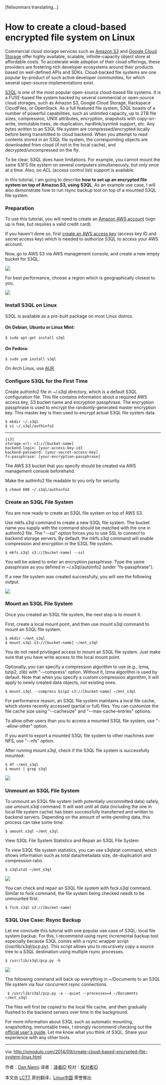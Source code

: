 [felixonmars translating...]

How to create a cloud-based encrypted file system on Linux
================================================================================
Commercial cloud storage services such as [Amazon S3][1] and [Google Cloud Storage][2] offer highly available, scalable, infinite-capacity object store at affordable costs. To accelerate wide adoption of their cloud offerings, these providers are fostering rich developer ecosystems around their products based on well-defined APIs and SDKs. Cloud-backed file systems are one popular by-product of such active developer communities, for which several open-source implementations exist.

[S3QL][3] is one of the most popular open-source cloud-based file systems. It is a FUSE-based file system backed by several commercial or open-source cloud storages, such as Amazon S3, Google Cloud Storage, Rackspace CloudFiles, or OpenStack. As a full featured file system, S3QL boasts of a number of powerful capabilities, such as unlimited capacity, up to 2TB file sizes, compression, UNIX attributes, encryption, snapshots with copy-on-write, immutable trees, de-duplication, hardlink/symlink support, etc. Any bytes written to an S3QL file system are compressed/encrypted locally before being transmitted to cloud backend. When you attempt to read contents stored in an S3QL file system, the corresponding objects are downloaded from cloud (if not in the local cache), and decrypted/uncompressed on the fly.

To be clear, S3QL does have limitations. For example, you cannot mount the same S3FS file system on several computers simultaneously, but only once at a time. Also, no ACL (access control list) support is available.

In this tutorial, I am going to describe **how to set up an encrypted file system on top of Amazon S3, using S3QL**. As an example use case, I will also demonstrate how to run rsync backup tool on top of a mounted S3QL file system.

### Preparation ###

To use this tutorial, you will need to create an [Amazon AWS account][4] (sign up is free, but requires a valid credit card).

If you haven't done so, first [create an AWS access key][4] (access key ID and secret access key) which is needed to authorize S3QL to access your AWS account.

Now, go to AWS S3 via AWS management console, and create a new empty bucket for S3QL.

![](https://farm4.staticflickr.com/3841/15170673701_7d0660e11f_c.jpg)

For best performance, choose a region which is geographically closest to you.

![](https://farm4.staticflickr.com/3902/15150663516_4928d757fc_b.jpg)

### Install S3QL on Linux ###

S3QL is available as a pre-built package on most Linux distros.

#### On Debian, Ubuntu or Linux Mint: ####

    $ sudo apt-get install s3ql 

#### On Fedora: ####

    $ sudo yum install s3ql 

On Arch Linux, use [AUR][6].

### Configure S3QL for the First Time ###

Create authinfo2 file in ~/.s3ql directory, which is a default S3QL configuration file. This file contains information about a required AWS access key, S3 bucket name and encryption passphrase. The encryption passphrase is used to encrypt the randomly-generated master encryption key. This master key is then used to encrypt actual S3QL file system data.

    $ mkdir ~/.s3ql
    $ vi ~/.s3ql/authinfo2 

----------

    [s3]
    storage-url: s3://[bucket-name]
    backend-login: [your-access-key-id]
    backend-password: [your-secret-access-key]
    fs-passphrase: [your-encryption-passphrase]

The AWS S3 bucket that you specify should be created via AWS management console beforehand.

Make the authinfo2 file readable to you only for security.

    $ chmod 600 ~/.s3ql/authinfo2 

### Create an S3QL File System ###

You are now ready to create an S3QL file system on top of AWS S3.

Use mkfs.s3ql command to create a new S3QL file system. The bucket name you supply with the command should be matched with the one in authinfo2 file. The "--ssl" option forces you to use SSL to connect to backend storage servers. By default, the mkfs.s3ql command will enable compression and encryption in the S3QL file system.

    $ mkfs.s3ql s3://[bucket-name] --ssl 

You will be asked to enter an encryption passphrase. Type the same passphrase as you defined in ~/.s3ql/autoinfo2 (under "fs-passphrase").

If a new file system was created successfully, you will see the following output.

![](https://farm6.staticflickr.com/5582/14988587230_e182ca3abd_z.jpg)

### Mount an S3QL File System ###

Once you created an S3QL file system, the next step is to mount it.

First, create a local mount point, and then use mount.s3ql command to mount an S3QL file system.

    $ mkdir ~/mnt_s3ql
    $ mount.s3ql s3://[bucket-name] ~/mnt_s3ql 

You do not need privileged access to mount an S3QL file system. Just make sure that you have write access to the local mount point.

Optionally, you can specify a compression algorithm to use (e.g., lzma, bzip2, zlib) with "--compress" option. Without it, lzma algorithm is used by default. Note that when you specify a custom compression algorithm, it will apply to newly created data objects, not existing ones.

    $ mount.s3ql --compress bzip2 s3://[bucket-name] ~/mnt_s3ql 

For performance reason, an S3QL file system maintains a local file cache, which stores recently accessed (partial or full) files. You can customize the file cache size using "--cachesize" and "--max-cache-entries" options.

To allow other users than you to access a mounted S3QL file system, use "--allow-other" option.

If you want to export a mounted S3QL file system to other machines over NFS, use "--nfs" option.

After running mount.s3ql, check if the S3QL file system is successfully mounted:

    $ df ~/mnt_s3ql
    $ mount | grep s3ql 

![](https://farm4.staticflickr.com/3863/15174861482_27a842da3e_z.jpg)

### Unmount an S3QL File System ###

To unmount an S3QL file system (with potentially uncommitted data) safely, use umount.s3ql command. It will wait until all data (including the one in local file system cache) has been successfully transferred and written to backend servers. Depending on the amount of write-pending data, this process can take some time.

    $ umount.s3ql ~/mnt_s3ql 

View S3QL File System Statistics and Repair an S3QL File System

To view S3QL file system statistics, you can use s3qlstat command, which shows information such as total data/metadata size, de-duplication and compression ratio.

    $ s3qlstat ~/mnt_s3ql 

![](https://farm6.staticflickr.com/5559/15184926905_4815e5827a_z.jpg)

You can check and repair an S3QL file system with fsck.s3ql command. Similar to fsck command, the file system being checked needs to be unmounted first.

    $ fsck.s3ql s3://[bucket-name] 

### S3QL Use Case: Rsync Backup ###

Let me conclude this tutorial with one popular use case of S3QL: local file system backup. For this, I recommend using rsync incremental backup tool especially because S3QL comes with a rsync wrapper script (/usr/lib/s3ql/pcp.py). This script allows you to recursively copy a source tree to a S3QL destination using multiple rsync processes.

    $ /usr/lib/s3ql/pcp.py -h 

![](https://farm4.staticflickr.com/3873/14998096829_d3a64749d0_z.jpg)

The following command will back up everything in ~/Documents to an S3QL file system via four concurrent rsync connections.

     $ /usr/lib/s3ql/pcp.py -a --quiet --processes=4 ~/Documents ~/mnt_s3ql 

The files will first be copied to the local file cache, and then gradually flushed to the backend servers over time in the background.

For more information about S3QL such as automatic mounting, snapshotting, immuntable trees, I strongly recommend checking out the [official user's guide][7]. Let me know what you think of S3QL. Share your experience with any other tools.




--------------------------------------------------------------------------------

via: http://xmodulo.com/2014/09/create-cloud-based-encrypted-file-system-linux.html

作者：[Dan Nanni][a]
译者：[译者ID](https://github.com/译者ID)
校对：[校对者ID](https://github.com/校对者ID)

本文由 [LCTT](https://github.com/LCTT/TranslateProject) 原创翻译，[Linux中国](http://linux.cn/) 荣誉推出

[a]:http://xmodulo.com/author/nanni
[1]:http://aws.amazon.com/s3
[2]:http://code.google.com/apis/storage/
[3]:https://bitbucket.org/nikratio/s3ql/
[4]:http://aws.amazon.com/
[5]:http://ask.xmodulo.com/create-amazon-aws-access-key.html
[6]:https://aur.archlinux.org/packages/s3ql/
[7]:http://www.rath.org/s3ql-docs/
